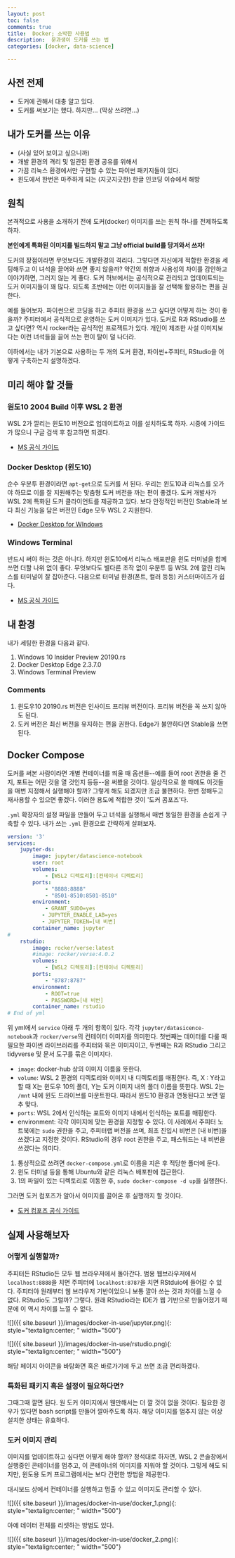 ```yaml
---
layout: post
toc: false
comments: true
title:  Docker; 소박한 사용법 
description:  문과생이 도커를 쓰는 법 
categories: [docker, data-science]

---
```


## 사전 전제 

- 도커에 관해서 대충 알고 있다. 
- 도커를 써보기는 했다. 하지만... (막상 쓰려면...)

## 내가 도커를 쓰는 이유 

- (사실 있어 보이고 싶으니까) 
- 개발 환경의 격리 및 일관된 환경 공유를 위해서 
- 가끔 리눅스 환경에서만 구현할 수 있는 파이썬 패키지들이 있다.
- 윈도에서 한번은 마주하게 되는 (지긋지긋한) 한글 인코딩 이슈에서 해방 

##  원칙 

본격적으로 사용을 소개하기 전에 도커(docker) 이미지를 쓰는 원칙 하나를 전제하도록 하자. 

**본인에게 특화된 이미지를 빌드하지 말고 그냥 official build를 당겨와서 쓰자!**

도커의 장점이라면 무엇보다도 개발환경의 격리다. 그렇다면 자신에게 적합한 환경을 세팅해두고 이 녀석을 끌어와 쓰면 좋지 않을까? 약간의 취향과 사용성의 차이를 감안하고 이야기하면, 그러지 않는 게 좋다. 도커 허브에서는 공식적으로 관리되고 업데이트되는 도커 이미지들이 꽤 많다. 되도록 초반에는 이런 이미지들을 잘 선택해 활용하는 편을 권한다. 

예를 들어보자. 파이썬으로 코딩을 하고 주피터 환경을 쓰고 싶다면 어떻게 하는 것이 좋을까? 주피터에서 공식적으로 운영하는 도커 이미지가 있다. 도커로 R과 RStudio를 쓰고 싶다면? 역시 rocker라는 공식적인 프로젝트가 있다. 개인이 제조한 사설 이미지보다는 이런 녀석들을 끌어 쓰는 편이 탈이 덜 나더라. 

이하에서는 내가 기본으로 사용하는 두 개의 도커 환경, 파이썬+주피터, RStudio을 어떻게 구축하는지 설명하겠다. 

## 미리 해야 할 것들 

### 원도10 2004 Build 이후 WSL 2 환경 

WSL 2가 깔리는 윈도10 버전으로 업데이트하고 이를 설치하도록 하자. 시중에 가이드가 많으니 구글 검색 후 참고하면 되겠다. 

- [MS 공식 가이드](https://docs.microsoft.com/ko-kr/windows/wsl/)

### Docker Desktop (윈도10)

순수 우분투 환경이라면 `apt-get`으로 도커를 서 된다. 우리는 윈도10과 리눅스를 오가야 하므로 이를 잘 지원해주는 맞춤형 도커 버전을 까는 편이 좋겠다. 도커 개발사가 WSL 2에 특화된 도커 클라이언트를 제공하고 있다. 보다 안정적인 버전인 Stable과 보다 최신 기능을 담은 버전인 Edge 모두 WSL 2 지원한다. 

- [Docker Desktop for WIndows](https://hub.docker.com/editions/community/docker-ce-desktop-windows)

### Windows Terminal 

반드시 써야 하는 것은 아니다. 하지만 윈도10에서 리눅스 배포판을 윈도 터미널을 함께 쓰면 더할 나위 없이 좋다. 무엇보다도 별다른 조작 없이 우분투 등 WSL 2에 깔린 리눅스를 터미널이 잘 잡아준다. 다음으로 터미널 환경(폰트, 컬러 등등) 커스터마이즈가 쉽다. 

- [MS 공식 가이드](https://docs.microsoft.com/ko-kr/windows/terminal/)

## 내 환경 

내가 세팅한 환경을 다음과 같다. 

1. Windows 10 Insider Preview 20190.rs 
2. Docker Desktop Edge 2.3.7.0 
3. Windows Terminal Preview 

### Comments 

1. 윈도우10 20190.rs 버전은 인사이드 프리뷰 버전이다. 프리뷰 버전을 꼭 쓰지 않아도 된다. 
2. 도커 버전은 최신 버전을 유지하는 편을 권한다. Edge가 불안하다면 Stable을 쓰면 된다. 

## Docker Compose

도커를 써본 사람이라면 개별 컨테이너를 띄울 때 옵션들--예를 들어 root 권한을 줄 건지, 포트는 어떤 것을 열 것인지 등등--을 써봤을 것이다. 일상적으로 쓸 때에도 이것들을 매번 지정해서 실행해야 할까? 그렇게 해도 되겠지만 조금 불편하다. 한번 정해두고 재사용할 수 있으면 좋겠다. 이러한 용도에 적합한 것이 '도커 콤포즈'다. 

`.yml` 확장자의 설정 파일을 만들어 두고 녀석을 실행해서 매번 동일한 환경을 손쉽게 구축할 수 있다. 내가 쓰는 `.yml` 환경으로 간략하게 살펴보자. 

```yml 
version: '3'
services:
    jupyter-ds:
        image: jupyter/datascience-notebook
        user: root
        volumes:
            - [WSL2 디렉토리]:[컨테이너 디렉토리]
        ports:
            - "8888:8888"
            - "8501-8510:8501-8510"   
        environment:
            - GRANT_SUDO=yes
           - JUPYTER_ENABLE_LAB=yes
           - JUPYTER_TOKEN=[내 비번]
        container_name: jupyter
#
    rstudio:
        image: rocker/verse:latest
        #image: rocker/verse:4.0.2
        volumes:
            - [WSL2 디렉토리]:[컨테이너 디렉토리]
        ports:
            - "8787:8787"
        environment:
            - ROOT=true
            - PASSWORD=[내 비번]
        container_name: rstudio
# End of yml
```

위 yml에서 `service` 아래 두 개의 항목이 있다. 각각 `jupyter/datasicence-notebook`과 `rocker/verse`의 컨테이터 이미지를 의미한다. 첫번째는 데이터를 다룰 때 필요한 파이썬 라이브러리를 주피터와 묶은 이미지이고, 두번째는 R과 RStudio 그리고 tidyverse 및 문서 도구를 묶은 이미지다. 

- `image`: docker-hub 상의 이미지 이름을 뜻한다. 
- `volume`: WSL 2 환경의 디렉토리와 이미지 내 디렉토리를 매핑한다. 즉, X : Y라고 할 때 X는 윈도우 10의 폴더, Y는 도커 이미지 내의 폴더 이름을 뜻한다. WSL 2는 `/mnt` 내에 윈도 드라이브를 마운트한다. 따라서 윈도10 환경과 연동된다고 보면 얼추 맞다. 
- `ports`: WSL 2에서 인식하는 포트와 이미지 내에서 인식하는 포트를 매핑한다. 
- environment: 각각 이미지에 맞는 환경을 지정할 수 있다. 이 사례에서 주피터 노트북에는 `sudo` 권한을 주고, 주피터랩 버전을 쓰며, 최초 진입시 비번은 [내 비번]을 쓰겠다고 지정한 것이다. RStudio의 경우 root 권한을 주고, 패스워드는 내 비번을 쓰겠다는 의미다. 

1. 통상적으로 쓰려면 `docker-compose.yml`로 이름을 지은 후 적당한 폴더에 둔다. 
2. 윈도 터미널 등을 통해  Ubuntu와 같은 리눅스 배포판에 접근한다. 
3. 1의 파일이 있는 디렉토리로 이동한 후, `sudo docker-compose -d up`을 실행한다. 

그러면 도커 컴포즈가 알아서 이미지를 끌어온 후 실행까지 할 것이다. 

- [도커 컴포즈 공식 가이드](https://docs.docker.com/compose/)

## 실제 사용해보자 

### 어떻게 실행할까? 
주피터든 RStudio든 모두 웹 브라우저에서 돌아간다. 범용 웹브라우저에서 `localhost:8888`을  치면 주피터에 `localhost:8787`을 치면 RStduio에 들어갈 수 있다. 주피터야 원래부터 웹 브라우저 기반이었으니 보통 깔아 쓰는 것과 차이를 느낄 수 없다. RStudio도 그럴까? 그렇다. 원래 RStudio라는 IDE가 웹 기반으로 만들어졌기 때문에 이 역시 차이를 느낄 수 없다. 

![]({{ site.baseurl }}/images/docker-in-use/jupyter.png){: style="textalign:center; " width="500"}  

![]({{ site.baseurl }}/images/docker-in-use/rstudio.png){: style="textalign:center; " width="500"}

해당 페이지 아이콘을 바탕화면 혹은 바로가기에 두고 쓰면 조금 편리하겠다. 

### 특화된 패키지 혹은 설정이 필요하다면? 

그때그때 깔면 된다. 원 도커 이미지에서 웬만해서는 더 깔 것이 없을 것이다. 필요한 경우가 있다면 bash script를 만들어 깔아주도록 하자. 해당 이미지를 멈추지 않는 이상 설치한 상태는 유효하다. 

### 도커 이미지 관리 
이미지를 업데이트하고 싶다면 어떻게 해야 할까? 정석대로 하자면, WSL 2 콘솔창에서 실행중인 콘테이너를 멈추고, 이 콘테이너의 이미지를 지워야 할 것이다. 그렇게 해도 되지만, 윈도용 도커 프로그램에서는 보다 간편한 방법을 제공한다. 

대시보드 상에서 컨테이너를 실행하고 멈출 수 있고 이미지도 관리할 수 있다. 

![]({{ site.baseurl }}/images/docker-in-use/docker_1.png){: style="textalign:center; " width="500"}

아예 데이터 전체를 리셋하는 방법도 있다. 

![]({{ site.baseurl }}/images/docker-in-use/docker_2.png){: style="textalign:center; " width="500"}








<!--stackedit_data:
eyJoaXN0b3J5IjpbLTE0NTkwNTgzNTYsMTAwNDk4Mjg5NSwtOD
U2NjY4NzcwLDEwNjA5MzE4MjEsMTc0OTEzNzM3OSwtMTY4OTkw
MzYwOSwtNDU1NTg2NTQsLTExMDk4MzQ1OTgsLTMyMzgwMzAzNS
wtNjc4MDM0Mjg1LC00NzA5MTYwMjhdfQ==
-->